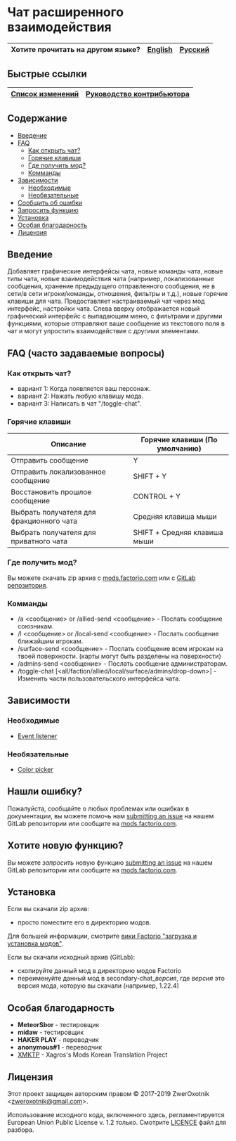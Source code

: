 # Чат расширенного взаимодействия

Хотите прочитать на другом языке? | [English](/README.md) | [Русский](/docs/ru/README.md)
|---|---|---|

## Быстрые ссылки

[Список изменений](/CHANGELOG.md) | [Руководство контрибьютора](CONTRIBUTING.md)
|---|---|

## Содержание

* [Введение](#overview)
* [FAQ](#faq)
    * [Как открыть чат?](#open-chat)
    * [Горячие клавиши](#hotkeys)
    * [Где получить мод?](#get-mod)
    * [Комманды](#commands)
* [Зависимости](#dependencies)
    * [Необходимые](#required)
    * [Необязательные](#optional)
* [Сообщить об ошибки](#issue)
* [Запросить функцию](#feature)
* [Установка](#installing)
* [Особая благодарность](special-thanks)
* [Лицензия](#license)

## <a name="overview"></a> Введение

Добавляет графические интерфейсы чата, новые команды чата, новые типы чата, новые взаимодействия чата (например, локализованные сообщения, хранение предыдущего отправленного сообщения, не в сети/в сети игроки/команды, отношения, фильтры и т.д.), новые горячие клавиши для чата. Предоставляет настраиваемый чат через мод интерфейс, настройки чата.
Слева вверху отображается новый графический интерфейс с выпадающим меню, с фильтрами и другими функциями, которые отправляют ваше сообщение из текстового поля в чат и могут упростить взаимодействие с другими элементами.

## <a name="faq"></a> FAQ (часто задаваемые вопросы)

### <a name="open-chat"></a> Как открыть чат?

* вариант 1: Когда появляется ваш персонаж.
* вариант 2: Нажать любую клавишу мода.
* вариант 3: Написать в чат "/toggle-chat".

### <a name="hotkeys"></a> Горячие клавиши

| Описание | Горячие клавиши (По умолчанию) |
| -------- | ---- |
| Отправить сообщение   | Y   |
| Отправить локализованное сообщение   | SHIFT + Y   |
| Восстановить прошлое сообщение  | CONTROL + Y   |
| Выбрать получателя для фракционного чата  | Средняя клавиша мыши  |
| Выбрать получателя для приватного чата  | SHIFT + Средняя клавиша мыши  |

### <a name="get-mod"></a> Где получить мод?

Вы можете скачать zip архив с [mods.factorio.com][homepage] или с [GitLab репозитория](https://gitlab.com/ZwerOxotnik/secondary-chat/tags).

### <a name="commands"></a> Комманды

* /a \<сообщение\> or /allied-send \<сообщение\> - Послать сообщение союзникам.
* /l \<сообщение\> or /local-send \<сообщение\> - Послать сообщение ближайшим игрокам.
* /surface-send \<сообщение\> - Послать сообщение всем игрокам на твоей поверхности. (карты могут быть разделены на поверхности)
* /admins-send \<сообщение\> - Послать сообщение администраторам.
* /toggle-chat [\<all/faction/allied/local/surface/admins/drop-down\>] - Изменить части пользовательского интерфейса чата.

## <a name="Optional"></a> Зависимости

### <a name="required"></a> Необходимые

* [Event listener](https://mods.factorio.com/mod/event-listener)

### <a name="embedded"></a> Необязательные

* [Color picker](https://forums.factorio.com/viewtopic.php?f=97&t=30657)

## <a name="issue"></a> Нашли ошибку?

Пожалуйста, сообщайте о любых проблемах или ошибках в документации, вы можете помочь нам
[submitting an issue](https://gitlab.com/ZwerOxotnik/secondary-chat/issues) на нашем GitLab репозитории или сообщите на [mods.factorio.com](https://mods.factorio.com/mod/secondary-chat/discussion).

## <a name="feature"></a> Хотите новую функцию?

Вы можете *запросить* новую функцию [submitting an issue](https://gitlab.com/ZwerOxotnik/secondary-chat/issues) на нашем GitLab репозитории или сообщите на [mods.factorio.com](https://mods.factorio.com/mod/secondary-chat/discussion).

## <a name="installing"></a> Установка

Если вы скачали zip архив:

* просто поместите его в директорию модов.

Для большей информации, смотрите [вики Factorio "загрузка и установка модов"](https://wiki.factorio.com/Modding/ru#.D0.97.D0.B0.D0.B3.D1.80.D1.83.D0.B7.D0.BA.D0.B0_.D0.B8_.D1.83.D1.81.D1.82.D0.B0.D0.BD.D0.BE.D0.B2.D0.BA.D0.B0_.D0.BC.D0.BE.D0.B4.D0.BE.D0.B2).

Если вы скачали исходный архив (GitLab):

* скопируйте данный мод в директорию модов Factorio
* переименуйте данный мод в secondary-chat_*версия*, где *версия* это версия мода, которую вы скачали (например, 1.22.4)

## <a name="special-thanks"></a> Особая благодарность

* **MeteorSbor** - тестировщик
* **midaw** - тестировщик
* **HAKER PLAY** - переводчик
* **anonymous#1** - переводчик
* [XMKTP](https://mods.factorio.com/mod/XMKTP) - Xagros's Mods Korean Translation Project

## <a name="license"></a> Лицензия

Этот проект защищен авторским правом © 2017-2019 ZwerOxotnik \<zweroxotnik@gmail.com\>.

Использование исходного кода, включенного здесь, регламентируется European Union Public License v. 1.2 только. Смотрите [LICENCE](/LICENCE) файл для разбора.

[homepage]: http://mods.factorio.com/mod/secondary-chat
[Factorio]: https://factorio.com/
